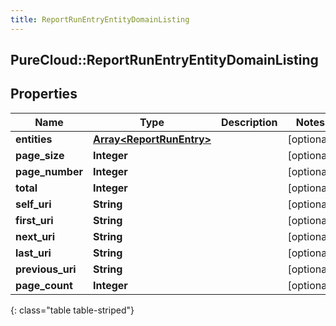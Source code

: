 ```yaml
---
title: ReportRunEntryEntityDomainListing
---
```

## PureCloud::ReportRunEntryEntityDomainListing

## Properties

|Name | Type | Description | Notes|
|------------ | ------------- | ------------- | -------------|
| **entities** | [**Array&lt;ReportRunEntry&gt;**](ReportRunEntry.html) |  | [optional] |
| **page_size** | **Integer** |  | [optional] |
| **page_number** | **Integer** |  | [optional] |
| **total** | **Integer** |  | [optional] |
| **self_uri** | **String** |  | [optional] |
| **first_uri** | **String** |  | [optional] |
| **next_uri** | **String** |  | [optional] |
| **last_uri** | **String** |  | [optional] |
| **previous_uri** | **String** |  | [optional] |
| **page_count** | **Integer** |  | [optional] |
{: class="table table-striped"}


